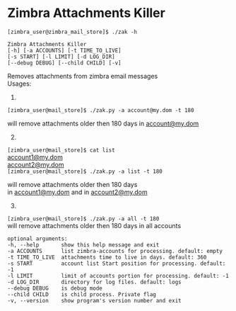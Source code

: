 # Zimbra Attachments Killer

`[zimbra_user@zimbra_mail_store]$ ./zak -h` <br>

`Zimbra Attachments Killer` <br>
`[-h] [-a ACCOUNTS] [-t TIME_TO_LIVE]` <br>
`[-s START] [-l LIMIT] [-d LOG_DIR]` <br>
`[--debug DEBUG] [--child CHILD] [-v]` <br>

Removes attachments from zimbra email messages <br>
Usages: <br>

1. <br>
`[zimbra_user@mail_store]$ ./zak.py -a account@my.dom -t 180` <br>

will remove attachments older then 180 days in account@my.dom <br>

2. <br>
`[zimbra_user@mail_store]$ cat list` <br>
account1@my.dom <br>
account2@my.dom <br>
`[zimbra_user@mail_store]$ ./zak.py -a list -t 180` <br>

will remove attachments older then 180 days <br>
in account1@my.dom and in account2@my.dom <br>

3. <br>
`[zimbra_user@mail_store]$ ./zak.py -a all -t 180` <br>
will remove attachments older then 180 days in all accounts <br>


`optional arguments:` <br>
`-h, --help       show this help message and exit` <br>
`-a ACCOUNTS      list zimbra-accounts for processing. default: empty` <br>
`-t TIME_TO_LIVE  attachments time to live in days. default: 360` <br>
`-s START         account list Start position for processing. default: -1` <br>
`-l LIMIT         limit of accounts portion for processing. default: -1` <br>
`-d LOG_DIR       directory for log files. default: logs` <br>
`--debug DEBUG    is debug mode` <br>
`--child CHILD    is child process. Private flag` <br>
`-v, --version    show program's version number and exit` <br>
